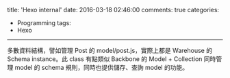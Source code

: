 title: 'Hexo internal'
date: 2016-03-18 02:46:00
comments: true
categories:
  - Programming
tags:
  - Hexo
---
多數資料結構，譬如管理 Post 的 model/post.js，實際上都是
Warehouse 的 Schema instance。此 class 有點類似 Backbone 的 Model + Collection
同時管理 model 的 schema 規則，同時也提供儲存、查詢 model 的功能。
